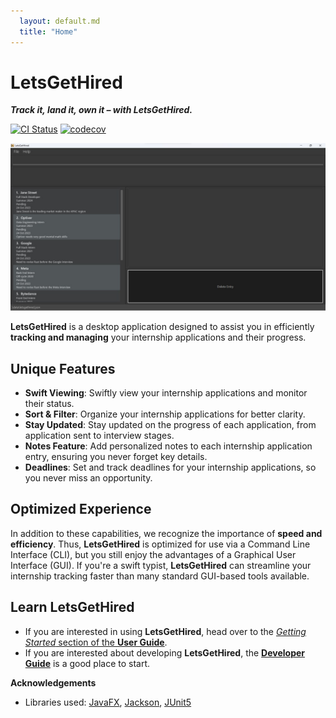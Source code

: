 ```yaml
---
  layout: default.md
  title: "Home"
---
```


# LetsGetHired

**_Track it, land it, own it – with LetsGetHired._**

[![CI Status](https://github.com/se-edu/addressbook-level3/workflows/Java%20CI/badge.svg)](https://github.com/se-edu/addressbook-level3/actions)
[![codecov](https://codecov.io/gh/se-edu/addressbook-level3/branch/master/graph/badge.svg)](https://codecov.io/gh/se-edu/addressbook-level3)

![Ui](images/Ui.jpg)

**LetsGetHired** is a desktop application designed to assist you in efficiently **tracking and managing** your internship
applications and their progress.

## Unique Features
- **Swift Viewing**: Swiftly view your internship applications and monitor their status.
- **Sort & Filter**: Organize your internship applications for better clarity.
- **Stay Updated**: Stay updated on the progress of each application, from application sent to interview stages.
- **Notes Feature**: Add personalized notes to each internship application entry, ensuring you never forget key details. 
- **Deadlines**: Set and track deadlines for your internship applications, so you never miss an opportunity.

## Optimized Experience
In addition to these capabilities, we recognize the importance of **speed and efficiency**. Thus, **LetsGetHired** is 
optimized for use via a Command Line Interface (CLI), but you still enjoy the advantages of a Graphical User Interface 
(GUI). If you're a swift typist, **LetsGetHired** can streamline your internship tracking faster than many standard 
GUI-based tools available.

## Learn LetsGetHired
* If you are interested in using **LetsGetHired**, head over to the [_Getting Started_ section of the **User Guide**](UserGuide.html#getting-started).
* If you are interested about developing **LetsGetHired**, the [**Developer Guide**](DeveloperGuide.html) is a good place to start.

**Acknowledgements**

* Libraries used: [JavaFX](https://openjfx.io/), [Jackson](https://github.com/FasterXML/jackson), [JUnit5](https://github.com/junit-team/junit5)
